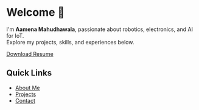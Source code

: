 # Welcome 👋
I'm **Aamena Mahudhawala**, passionate about robotics, electronics, and AI for IoT.  
Explore my projects, skills, and experiences below.

[Download Resume](assets/Aamena_Mahudhawala_Resume.pdf)

## Quick Links
- [About Me](about.md)
- [Projects](projects/index.md)
- [Contact](contact.md)
